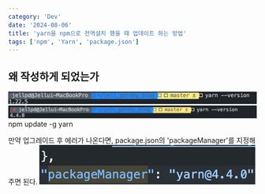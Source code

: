 ```yaml
---
category: 'Dev'
date: '2024-08-06'
title: 'yarn을 npm으로 전역설치 했을 때 업데이트 하는 방법'
tags: ['npm', 'Yarn', 'package.json']
---
```


## 왜 작성하게 되었는가

![이전버전](images/previous-version.png)
![최신버전](images/current-version.png)
npm update -g yarn

만약 업그레이드 후 에러가 나온다면, package.json의 'packageManager'를 지정해주면 된다.
![package.json의 'packageManager'](images/package-manager.png)
